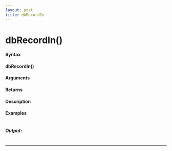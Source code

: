 ```yaml
---
layout: post
title: dbRecordIn
---
```


# dbRecordIn()


#### Syntax

#### dbRecordIn()

#### Arguments

#### Returns

#### Description

#### Examples

```

```

##### Output:

```

```

---